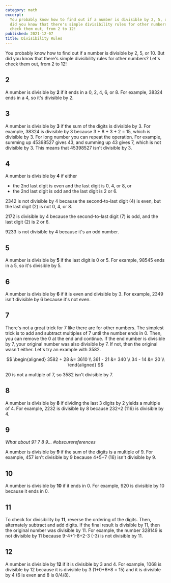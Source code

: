 ```yaml
---
category: math
excerpt:
  You probably know how to find out if a number is divisible by 2, 5, or 10. But
  did you know that there's simple divisibility rules for other numbers? Let's
  check them out, from 2 to 12!
published: 2021-12-07
title: Divisibility Rules
---
```


You probably know how to find out if a number is divisible by 2, 5, or 10. But
did you know that there's simple divisibility rules for other numbers? Let's
check them out, from 2 to 12!

## 2

A number is divisible by **2** if it ends in a 0, 2, 4, 6, or 8. For example,
38324 ends in a 4, so it's divisible by 2.

## 3

A number is divisible by **3** if the sum of the digits is divisible by 3. For
example, 38324 is divisible by 3 because 3 + 8 + 3 + 2 = 15, which is divisible
by 3. For long number you can repeat the operation. For example, summing up
45398527 gives 43, and summing up 43 gives 7, which is not divisible by 3. This
means that 45398527 isn't divisible by 3.

## 4

A number is divisible by **4** if either

- the 2nd last digit is even and the last digit is 0, 4, or 8, or
- the 2nd last digit is odd and the last digit is 2 or 6.

2342 is not divisible by 4 because the second-to-last digit (4) is even, but the
last digit (2) is not 0, 4, or 8.

2172 is divisible by 4 because the second-to-last digit (7) is odd, and the last
digit (2) is 2 or 6.

9233 is not divisible by 4 because it's an odd number.

## 5

A number is divisible by **5** if the last digit is 0 or 5. For example, 98545
ends in a 5, so it's divisible by 5.

## 6

A number is divisible by **6** if it is even and divisible by 3. For example,
2349 isn't divisible by 6 because it's not even.

## 7

There's not a great trick for 7 like there are for other numbers. The simplest
trick is to add and subtract multiples of 7 until the number ends in 0. Then,
you can remove the 0 at the end and continue. If the end number is divisible by
7, your original number was also divisible by 7. If not, then the original
wasn't either. Let's try an example with 3582.

$$
\begin{aligned}
3582 + 28 &= 3610 \\
361 - 21 &= 340 \\
34 - 14 &= 20 \\
\end{aligned}
$$

20 is not a multiple of 7, so 3582 isn't divisible by 7.

## 8

A number is divisible by **8** if dividing the last 3 digits by 2 yields a
multiple of 4. For example, 2232 is divisible by 8 because 232÷2 (116) is
divisible by 4.

## 9

_What about 9? 7 8 9... #obscurereferences_

A number is divisible by **9** if the sum of the digits is a multiple of 9. For
example, 457 isn't divisible by 9 because 4+5+7 (16) isn't divisible by 9.

## 10

A number is divisible by **10** if it ends in 0. For example, 920 is divisible
by 10 because it ends in 0.

## 11

To check for divisibility by **11**, reverse the ordering of the digits. Then,
alternately subtract and add digits. If the final result is divisible by 11,
then the original number was divisible by 11. For example, the number 328149 is
not divisible by 11 because 9-4+1-8+2-3 (-3) is not divisible by 11.

## 12

A number is divisible by **12** if it is divisible by 3 and 4. For example, 1068
is divisible by 12 because it is divisible by 3 (1+0+6+8 = 15) and it is
divisible by 4 (6 is even and 8 is 0/4/8).
